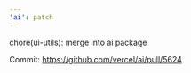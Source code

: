 ```yaml
---
'ai': patch
---
```


chore(ui-utils): merge into ai package

Commit: https://github.com/vercel/ai/pull/5624

